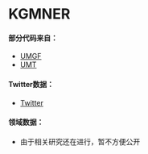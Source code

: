 # KGMNER
#### 部分代码来自：
  - [UMGF](https://github.com/TransformersWsz/UMGF/tree/main)
  - [UMT](https://github.com/jefferyYu/UMT/)
#### Twitter数据：
  - [Twitter](https://github.com/jefferyYu/UMT/)
#### 领域数据：
  - 由于相关研究还在进行，暂不方便公开
